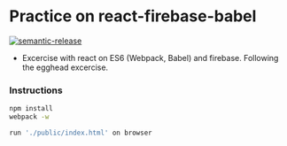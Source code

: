# Practice on react-firebase-babel

[![semantic-release](https://img.shields.io/badge/%20%20%F0%9F%93%A6%F0%9F%9A%80-semantic--release-e10079.svg)](https://github.com/semantic-release/semantic-release)

* Excercise with react on ES6 (Webpack, Babel) and firebase. Following the egghead excercise. 

### Instructions

```bash
npm install
webpack -w

run './public/index.html' on browser
```
